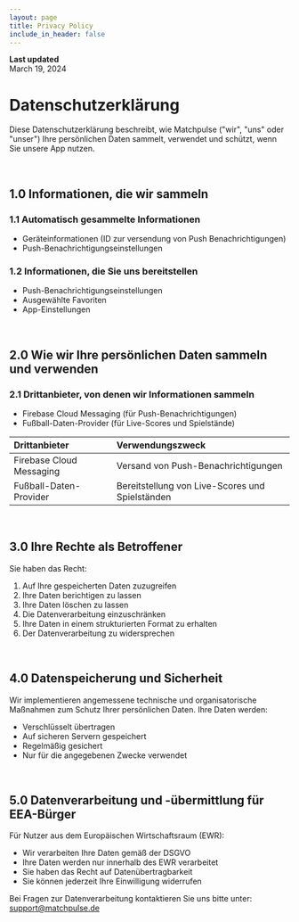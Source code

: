 ```yaml
---
layout: page
title: Privacy Policy
include_in_header: false
---
```


**Last updated**  
March 19, 2024

# Datenschutzerklärung

Diese Datenschutzerklärung beschreibt, wie Matchpulse ("wir", "uns" oder "unser") Ihre persönlichen Daten sammelt, verwendet und schützt, wenn Sie unsere App nutzen.

<br>

## 1.0 Informationen, die wir sammeln

### 1.1 Automatisch gesammelte Informationen
- Geräteinformationen (ID zur versendung von Push Benachrichtigungen)
- Push-Benachrichtigungseinstellungen

### 1.2 Informationen, die Sie uns bereitstellen
- Push-Benachrichtigungseinstellungen
- Ausgewählte Favoriten
- App-Einstellungen

<br>

## 2.0 Wie wir Ihre persönlichen Daten sammeln und verwenden

### 2.1 Drittanbieter, von denen wir Informationen sammeln
- Firebase Cloud Messaging (für Push-Benachrichtigungen)
- Fußball-Daten-Provider (für Live-Scores und Spielstände)

| Drittanbieter | Verwendungszweck |
| :--- | :--- |
| Firebase Cloud Messaging | Versand von Push-Benachrichtigungen |
| Fußball-Daten-Provider | Bereitstellung von Live-Scores und Spielständen |

<br>

## 3.0 Ihre Rechte als Betroffener

Sie haben das Recht:
1. Auf Ihre gespeicherten Daten zuzugreifen
2. Ihre Daten berichtigen zu lassen
3. Ihre Daten löschen zu lassen
4. Die Datenverarbeitung einzuschränken
5. Ihre Daten in einem strukturierten Format zu erhalten
6. Der Datenverarbeitung zu widersprechen

<br>

## 4.0 Datenspeicherung und Sicherheit

Wir implementieren angemessene technische und organisatorische Maßnahmen zum Schutz Ihrer persönlichen Daten. Ihre Daten werden:
- Verschlüsselt übertragen
- Auf sicheren Servern gespeichert
- Regelmäßig gesichert
- Nur für die angegebenen Zwecke verwendet

<br>

## 5.0 Datenverarbeitung und -übermittlung für EEA-Bürger

Für Nutzer aus dem Europäischen Wirtschaftsraum (EWR):
- Wir verarbeiten Ihre Daten gemäß der DSGVO
- Ihre Daten werden nur innerhalb des EWR verarbeitet
- Sie haben das Recht auf Datenübertragbarkeit
- Sie können jederzeit Ihre Einwilligung widerrufen

Bei Fragen zur Datenverarbeitung kontaktieren Sie uns bitte unter:
support@matchpulse.de
